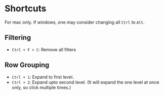 # Shortcuts
For mac only. If windows, one may consider changing all `Ctrl` to `Alt`.



## Filtering
- `Ctrl + F + C`: Remove all filters

## Row Grouping
- `Ctrl + 1`: Expand to first level.
- `Ctrl + 2`: Expand upto second level. (It will expand the one level at once only, so click multiple times.)